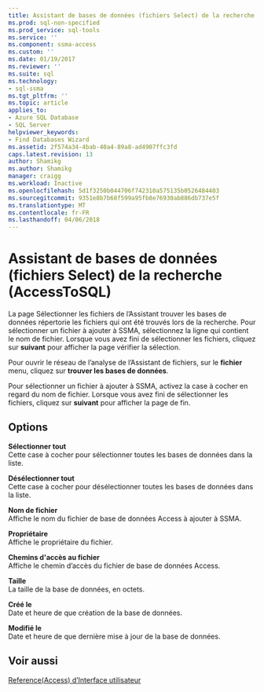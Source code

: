 ```yaml
---
title: Assistant de bases de données (fichiers Select) de la recherche (AccessToSQL) | Documents Microsoft
ms.prod: sql-non-specified
ms.prod_service: sql-tools
ms.service: ''
ms.component: ssma-access
ms.custom: ''
ms.date: 01/19/2017
ms.reviewer: ''
ms.suite: sql
ms.technology:
- sql-ssma
ms.tgt_pltfrm: ''
ms.topic: article
applies_to:
- Azure SQL Database
- SQL Server
helpviewer_keywords:
- Find Databases Wizard
ms.assetid: 2f574a34-4bab-40a4-89a8-ad4907ffc3fd
caps.latest.revision: 13
author: Shamikg
ms.author: Shamikg
manager: craigg
ms.workload: Inactive
ms.openlocfilehash: 5d1f3250b044706f742310a575135b0526484403
ms.sourcegitcommit: 9351e8b7b68f599a95fb8e76930ab886db737e5f
ms.translationtype: MT
ms.contentlocale: fr-FR
ms.lasthandoff: 04/06/2018
---
```

# <a name="find-databases-wizard-select-files-accesstosql"></a>Assistant de bases de données (fichiers Select) de la recherche (AccessToSQL)
La page Sélectionner les fichiers de l’Assistant trouver les bases de données répertorie les fichiers qui ont été trouvés lors de la recherche. Pour sélectionner un fichier à ajouter à SSMA, sélectionnez la ligne qui contient le nom de fichier. Lorsque vous avez fini de sélectionner les fichiers, cliquez sur **suivant** pour afficher la page vérifier la sélection.  
  
Pour ouvrir le réseau de l’analyse de l’Assistant de fichiers, sur le **fichier** menu, cliquez sur **trouver les bases de données**.  
  
Pour sélectionner un fichier à ajouter à SSMA, activez la case à cocher en regard du nom de fichier. Lorsque vous avez fini de sélectionner les fichiers, cliquez sur **suivant** pour afficher la page de fin.  
  
## <a name="options"></a>Options  
**Sélectionner tout**  
Cette case à cocher pour sélectionner toutes les bases de données dans la liste.  
  
**Désélectionner tout**  
Cette case à cocher pour désélectionner toutes les bases de données dans la liste.  
  
**Nom de fichier**  
Affiche le nom du fichier de base de données Access à ajouter à SSMA.  
  
**Propriétaire**  
Affiche le propriétaire du fichier.  
  
**Chemins d'accès au fichier**  
Affiche le chemin d’accès du fichier de base de données Access.  
  
**Taille**  
La taille de la base de données, en octets.  
  
**Créé le**  
Date et heure de que création de la base de données.  
  
**Modifié le**  
Date et heure de que dernière mise à jour de la base de données.  
  
## <a name="see-also"></a>Voir aussi  
[Reference(Access) d’Interface utilisateur](http://msdn.microsoft.com/en-us/af24c303-4a41-449b-9c86-d6558a97e839)  
  
